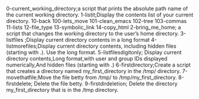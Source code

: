 0-current_working_directory;a script that prints the absolute path name of the current working directory.
1-listit;Display the contents list of your current directory.
10-back
100-lets_move
101-clean_emacs
102-tree
103-commas
11-lists
12-file_type
13-symbolic_link
14-copy_html
2-bring_me_home; a script that changes the working directory to the user’s home directory.
3-listfiles ;Display current directory contents in a long format
4-listmorefiles;Display current directory contents, including hidden files (starting with .). Use the long format.
5-listfilesdigitonly; Display current directory contents,Long format,with user and group IDs displayed numerically,And hidden files (starting with .)
6-firstdirectory;Create a script that creates a directory named my_first_directory in the /tmp/ directory.
7-movethatfile;Move the file betty from /tmp/ to /tmp/my_first_directory.
8-firstdelete; Delete the file betty.
9-firstdirdeletion; Delete the directory my_first_directory that is in the /tmp directory.
